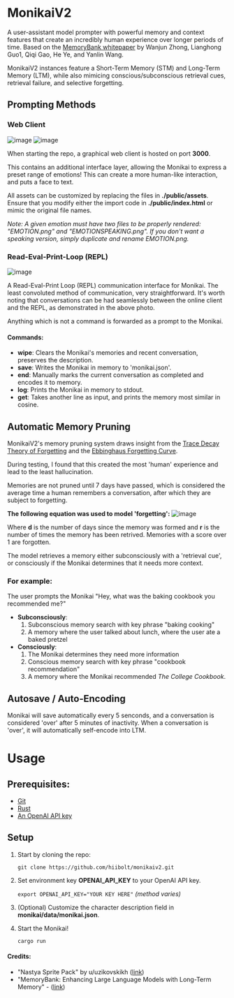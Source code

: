 # MonikaiV2
A user-assistant model prompter with powerful memory and context features that create an incredibly human experience over longer periods of time. Based on the [MemoryBank whitepaper](https://arxiv.org/pdf/2305.10250.pdf) by Wanjun Zhong, Lianghong Guo1, Qiqi Gao, He Ye, and Yanlin Wang.

MonikaiV2 instances feature a Short-Term Memory (STM) and Long-Term Memory (LTM), while also mimicing conscious/subconscious retrieval cues, retrieval failure, and selective forgetting.

## Prompting Methods
### Web Client
![image](https://github.com/hiibolt/monikaiv2/assets/91273156/acd1d435-e91b-4bf2-8ad7-51df6c5af850)
![image](https://github.com/hiibolt/monikaiv2/assets/91273156/3cb51a7f-3888-4561-8213-a6f2d6b94fd8)


When starting the repo, a graphical web client is hosted on port **3000**.

This contains an additional interface layer, allowing the Monikai to express a preset range of emotions! This can create a more human-like interaction, and puts a face to text.


All assets can be customized by replacing the files in **./public/assets**. Ensure that you modify either the import code in **./public/index.html** or mimic the original file names.

*Note: A given emotion must have two files to be properly rendered: "EMOTION.png" and "EMOTIONSPEAKING.png". If you don't want a speaking version, simply duplicate and rename EMOTION.png.*

### Read-Eval-Print-Loop (REPL)
![image](https://github.com/hiibolt/monikaiv2/assets/91273156/72a8dfd9-d606-473b-ae1a-bd2b4aec47d2)

 A Read-Eval-Print Loop (REPL) communication interface for Monikai.
 The least convoluted method of communication, very straightforward. 
It's worth noting that conversations can be had seamlessly between the online client and the REPL, as demonstrated in the above photo.

 Anything which is not a command is forwarded as a prompt to the Monikai.

 #### Commands:
- **wipe**: Clears the Monikai's memories and recent conversation, preserves the description.
- **save**: Writes the Monikai in memory to 'monikai.json'.
- **end**: Manually marks the current conversation as completed and encodes it to memory.
- **log**: Prints the Monikai in memory to stdout.
- **get**: Takes another line as input, and prints the memory most similar in cosine.

## Automatic Memory Pruning
MonikaiV2's memory pruning system draws insight from the [Trace Decay Theory of Forgetting](https://practicalpie.com/theories-of-forgetting/) and the [Ebbinghaus Forgetting Curve](https://practicalpie.com/theories-of-forgetting/).

During testing, I found that this created the most 'human' experience and lead to the least hallucination.

Memories are not pruned until 7 days have passed, which is considered the average time a human remembers a conversation, after which they are subject to forgetting.

**The following equation was used to model 'forgetting':**
![image](https://github.com/hiibolt/monikaiv2/assets/91273156/5e6fd232-1074-4238-8c87-35e2cc2a6f80)

Where **d** is the number of days since the memory was formed and **r** is the number of times the memory has been retrived. Memories with a score over 1 are forgotten.

The model retrieves a memory either  subconsciously with a 'retrieval cue', or consciously if the Monikai determines that it needs more context.

### For example:
The user prompts the Monikai "Hey, what was the baking cookbook you recommended me?"
- **Subconsciously**: 
    1. Subconscious memory search with key phrase "baking cooking"
    2. A memory where the user talked about lunch, where the user ate a baked pretzel
- **Consciously**: 
    1. The Monikai determines they need more information
    2. Conscious memory search with key phrase "cookbook recommendation"
    3. A memory where the Monikai recommended *The College Cookbook*.
## Autosave / Auto-Encoding
Monikai will save automatically every 5 senconds, and a conversation is considered 'over' after 5 minutes of inactivity. When a conversation is 'over', it will automatically self-encode into LTM.

# Usage
## Prerequisites:
- [Git](https://git-scm.com/downloads)
- [Rust](https://www.rust-lang.org/tools/install)
- [An OpenAI API key](https://openai.com/product/)
## Setup
1. Start by cloning the repo:

    ```git clone https://github.com/hiibolt/monikaiv2.git```

2. Set environment key **OPENAI_API_KEY** to your OpenAI API key.

    ```export OPENAI_API_KEY="YOUR KEY HERE"``` *(method varies)*

3. (Optional) Customize the character description field in **monikai/data/monikai.json**.
3. Start the Monikai!

    ```cargo run```

#### Credits:
- "Nastya Sprite Pack" by u/uzikovskikh ([link](https://www.reddit.com/r/DDLC/comments/15qcmp9/content_pack_release_nastya_by_uvitkovskikh_and/))
- "MemoryBank: Enhancing Large Language Models
with Long-Term Memory" - ([link](https://arxiv.org/pdf/2305.10250.pdf))
